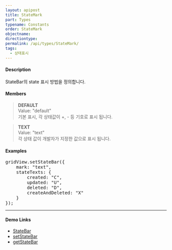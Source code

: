```yaml
---
layout: apipost
title: StateMark
part: Types
typename: Constants
order: StateMark
objectname: 
directiontype: 
permalink: /api/types/StateMark/
tags:
  - 상태표시
---
```


#### Description

 StateBar의 state 표시 방법을 정의합니다.

#### Members

> **DEFAULT**   
> Value: "default"   
> 기본 표시, 각 상태값이 +, - 등 기호로 표시 됩니다.   

> **TEXT**  
> Value: "text"   
> 각 상태 값이 개발자가 지정한 값으로 표시 됩니다.                                    
           
#### Examples

<pre class="prettyprint">
gridView.setStateBar({
    mark: "text",
    stateTexts: {
        created: "C",
        updated: "U",
        deleted: "D",
        createAndDeleted: "X"
    }
});
</pre>

---

#### Demo Links

* [StateBar](http://demo.realgrid.com/GridComponent/StateBar/)  
* [setStateBar](/api/GridBase/setStateBar/)   
* [getStateBar](/api/GridBase/getStateBar/)              
